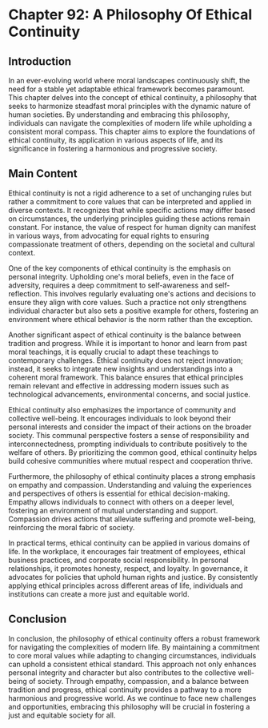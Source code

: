 # Chapter 92: A Philosophy Of Ethical Continuity

## Introduction

In an ever-evolving world where moral landscapes continuously shift, the need for a stable yet adaptable ethical framework becomes paramount. This chapter delves into the concept of ethical continuity, a philosophy that seeks to harmonize steadfast moral principles with the dynamic nature of human societies. By understanding and embracing this philosophy, individuals can navigate the complexities of modern life while upholding a consistent moral compass. This chapter aims to explore the foundations of ethical continuity, its application in various aspects of life, and its significance in fostering a harmonious and progressive society.

## Main Content

Ethical continuity is not a rigid adherence to a set of unchanging rules but rather a commitment to core values that can be interpreted and applied in diverse contexts. It recognizes that while specific actions may differ based on circumstances, the underlying principles guiding these actions remain constant. For instance, the value of respect for human dignity can manifest in various ways, from advocating for equal rights to ensuring compassionate treatment of others, depending on the societal and cultural context.

One of the key components of ethical continuity is the emphasis on personal integrity. Upholding one's moral beliefs, even in the face of adversity, requires a deep commitment to self-awareness and self-reflection. This involves regularly evaluating one's actions and decisions to ensure they align with core values. Such a practice not only strengthens individual character but also sets a positive example for others, fostering an environment where ethical behavior is the norm rather than the exception.

Another significant aspect of ethical continuity is the balance between tradition and progress. While it is important to honor and learn from past moral teachings, it is equally crucial to adapt these teachings to contemporary challenges. Ethical continuity does not reject innovation; instead, it seeks to integrate new insights and understandings into a coherent moral framework. This balance ensures that ethical principles remain relevant and effective in addressing modern issues such as technological advancements, environmental concerns, and social justice.

Ethical continuity also emphasizes the importance of community and collective well-being. It encourages individuals to look beyond their personal interests and consider the impact of their actions on the broader society. This communal perspective fosters a sense of responsibility and interconnectedness, prompting individuals to contribute positively to the welfare of others. By prioritizing the common good, ethical continuity helps build cohesive communities where mutual respect and cooperation thrive.

Furthermore, the philosophy of ethical continuity places a strong emphasis on empathy and compassion. Understanding and valuing the experiences and perspectives of others is essential for ethical decision-making. Empathy allows individuals to connect with others on a deeper level, fostering an environment of mutual understanding and support. Compassion drives actions that alleviate suffering and promote well-being, reinforcing the moral fabric of society.

In practical terms, ethical continuity can be applied in various domains of life. In the workplace, it encourages fair treatment of employees, ethical business practices, and corporate social responsibility. In personal relationships, it promotes honesty, respect, and loyalty. In governance, it advocates for policies that uphold human rights and justice. By consistently applying ethical principles across different areas of life, individuals and institutions can create a more just and equitable world.

## Conclusion

In conclusion, the philosophy of ethical continuity offers a robust framework for navigating the complexities of modern life. By maintaining a commitment to core moral values while adapting to changing circumstances, individuals can uphold a consistent ethical standard. This approach not only enhances personal integrity and character but also contributes to the collective well-being of society. Through empathy, compassion, and a balance between tradition and progress, ethical continuity provides a pathway to a more harmonious and progressive world. As we continue to face new challenges and opportunities, embracing this philosophy will be crucial in fostering a just and equitable society for all.
